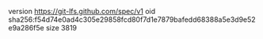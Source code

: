 version https://git-lfs.github.com/spec/v1
oid sha256:f54d74e0ad4c305e29858fcd80f7d1e7879bafedd68388a5e3d9e52e9a286f5e
size 3819
